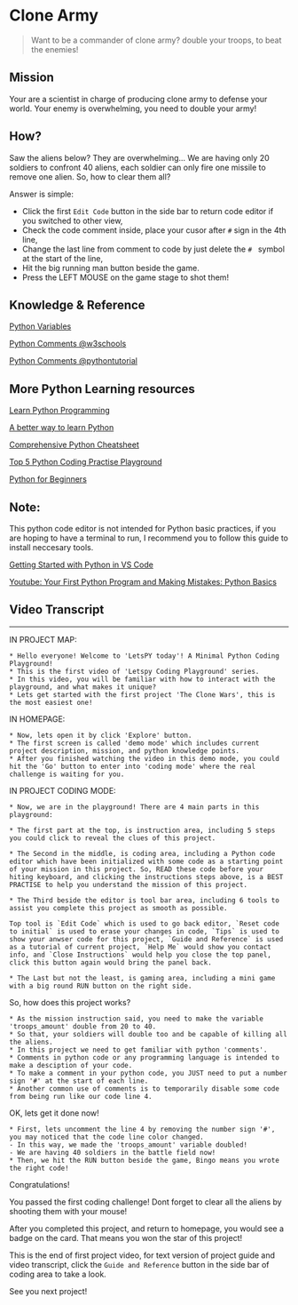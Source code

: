 # Clone Army

> Want to be a commander of clone army? double your troops, to beat the enemies!

## Mission

Your are a scientist in charge of producing clone army to defense your world. Your enemy is overwhelming, you need to double your army!

## How?

Saw the aliens below? They are overwhelming... We are having only 20 soldiers to confront 40 aliens, each soldier can only fire one missile to remove one alien. So, how to clear them all?

Answer is simple:

- Click the first `Edit Code` button in the side bar to return code editor if you switched to other view, 
- Check the code comment inside, place your cusor after `#` sign in the 4th line,
- Change the last line from comment to code by just delete the `# ` symbol at the start of the line,
- Hit the big running man button beside the game.
- Press the LEFT MOUSE on the game stage to shot them!

## Knowledge & Reference

[Python Variables](https://www.w3schools.com/python/python_variables.asp)

[Python Comments @w3schools](https://www.w3schools.com/python/python_comments.asp)

[Python Comments @pythontutorial](https://www.pythontutorial.net/python-basics/python-comments/)


## More Python Learning resources


[Learn Python Programming](https://pythonbasics.org/)

[A better way to learn Python](https://scriptbit.com/)

[Comprehensive Python Cheatsheet](https://github.com/gto76/python-cheatsheet)

[Top 5 Python Coding Practise Playground](https://dev.to/stokry/top-5-python-coding-practise-playground-5gim)

[Python for Beginners](https://docs.microsoft.com/en-us/shows/Intro-to-Python-Development/)


## Note:

This python code editor is not intended for Python basic practices, if you are hoping to have a terminal to run, I recommend you to follow this guide to install neccesary tools.

[Getting Started with Python in VS Code](https://code.visualstudio.com/docs/python/python-tutorial)

[Youtube: Your First Python Program and Making Mistakes: Python Basics](https://www.youtube.com/watch?v=1zUDRWZFUWA)


## Video Transcript

----

IN PROJECT MAP:

```
* Hello everyone! Welcome to 'LetsPY today'! A Minimal Python Coding Playground!
* This is the first video of 'Letspy Coding Playground' series.
* In this video, you will be familiar with how to interact with the playground, and what makes it unique?
* Lets get started with the first project 'The Clone Wars', this is the most easiest one!
```

IN HOMEPAGE:

```
* Now, lets open it by click 'Explore' button.
* The first screen is called 'demo mode' which includes current project description, mission, and python knowledge points.
* After you finished watching the video in this demo mode, you could hit the 'Go' button to enter into 'coding mode' where the real challenge is waiting for you.
```

IN PROJECT CODING MODE:

```
* Now, we are in the playground! There are 4 main parts in this playground:

* The first part at the top, is instruction area, including 5 steps you could click to reveal the clues of this project.

* The Second in the middle, is coding area, including a Python code editor which have been initialized with some code as a starting point of your mission in this project. So, READ these code before your hiting keyboard, and clicking the instructions steps above, is a BEST PRACTISE to help you understand the mission of this project.

* The Third beside the editor is tool bar area, including 6 tools to assist you complete this project as smooth as possible. 

Top tool is `Edit Code` which is used to go back editor, `Reset code to initial` is used to erase your changes in code, `Tips` is used to show your anwser code for this project, `Guide and Reference` is used as a tutorial of current project, `Help Me` would show you contact info, and `Close Instructions` would help you close the top panel, click this button again would bring the panel back.

* The Last but not the least, is gaming area, including a mini game with a big round RUN button on the right side.
```

So, how does this project works?

```
* As the mission instruction said, you need to make the variable 'troops_amount' double from 20 to 40.
* So that, your soldiers will double too and be capable of killing all the aliens.
* In this project we need to get familiar with python 'comments'.
* Comments in python code or any programming language is intended to make a desciption of your code.
* To make a comment in your python code, you JUST need to put a number sign '#' at the start of each line.
* Another common use of comments is to temporarily disable some code from being run like our code line 4.
```

OK, lets get it done now!

```
* First, lets uncomment the line 4 by removing the number sign '#', you may noticed that the code line color changed.
- In this way, we made the 'troops_amount' variable doubled!
- We are having 40 soldiers in the battle field now!
* Then, we hit the RUN button beside the game, Bingo means you wrote the right code!
```

Congratulations! 

You passed the first coding challenge! Dont forget to clear all the aliens by shooting them with your mouse!

After you completed this project, and return to homepage, you would see a badge on the card. That means you won the star of this project!

This is the end of first project video, for text version of project guide and video transcript, click the `Guide and Reference` button in the side bar of coding area to take a look.

See you next project!
